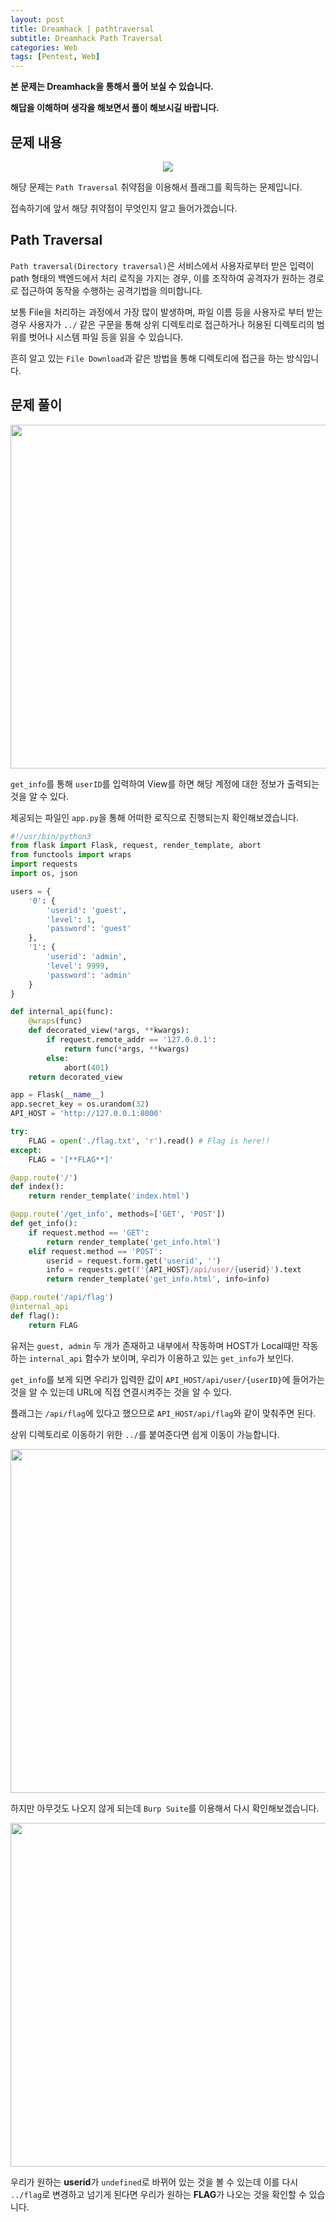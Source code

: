 ```yaml
---
layout: post
title: Dreamhack | pathtraversal
subtitle: Dreamhack Path Traversal
categories: Web
tags: [Pentest, Web]
---
```

 
**본 문제는 Dreamhack을 통해서 풀어 보실 수 있습니다.**

**해답을 이해하며 생각을 해보면서 풀이 해보시길 바랍니다.**

## 문제 내용

<p align="center">
<img src ="https://user-images.githubusercontent.com/78135526/236079480-94583ca3-606b-455b-89aa-2484e0cab190.png"> 
</p>

해당 문제는 `Path Traversal` 취약점을 이용해서 플래그를 획득하는 문제입니다.

접속하기에 앞서 해당 취약점이 무엇인지 알고 들어가겠습니다.

## Path Traversal

`Path traversal(Directory traversal)`은 서비스에서 사용자로부터 받은 입력이 path 형태의 백엔드에서 처리 로직을 가지는 경우, 이를 조작하여 공격자가 원하는 경로로 접근하여 동작을 수행하는 공격기법을 의미합니다.

보통 File을 처리하는 과정에서 가장 많이 발생하며, 파일 이름 등을 사용자로 부터 받는 경우 사용자가 `../` 같은 구문을 통해 상위 디렉토리로 접근하거나 허용된 디렉토리의 범위를 벗어나 시스템 파일 등을 읽을 수 있습니다.

흔히 알고 있는 `File Download`과 같은 방법을 통해 디렉토리에 접근을 하는 방식입니다.

## 문제 풀이

<p align="center">
<img src ="https://user-images.githubusercontent.com/78135526/236079984-b116e397-fa2e-4cdb-b152-0f9178279349.png" width = 550> 
</p>

`get_info`를 통해 `userID`를 입력하여 View를 하면 해당 계정에 대한 정보가 출력되는 것을 알 수 있다.

제공되는 파일인 `app.py`을 통해 어떠한 로직으로 진행되는지 확인해보겠습니다.

```python
#!/usr/bin/python3
from flask import Flask, request, render_template, abort
from functools import wraps
import requests
import os, json

users = {
    '0': {
        'userid': 'guest',
        'level': 1,
        'password': 'guest'
    },
    '1': {
        'userid': 'admin',
        'level': 9999,
        'password': 'admin'
    }
}

def internal_api(func):
    @wraps(func)
    def decorated_view(*args, **kwargs):
        if request.remote_addr == '127.0.0.1':
            return func(*args, **kwargs)
        else:
            abort(401)
    return decorated_view

app = Flask(__name__)
app.secret_key = os.urandom(32)
API_HOST = 'http://127.0.0.1:8000'

try:
    FLAG = open('./flag.txt', 'r').read() # Flag is here!!
except:
    FLAG = '[**FLAG**]'

@app.route('/')
def index():
    return render_template('index.html')

@app.route('/get_info', methods=['GET', 'POST'])
def get_info():
    if request.method == 'GET':
        return render_template('get_info.html')
    elif request.method == 'POST':
        userid = request.form.get('userid', '')
        info = requests.get(f'{API_HOST}/api/user/{userid}').text
        return render_template('get_info.html', info=info)

@app.route('/api/flag')
@internal_api
def flag():
    return FLAG
```

유저는 `guest, admin` 두 개가 존재하고 내부에서 작동하며 HOST가 Local때만 작동하는 `internal_api` 함수가 보이며, 우리가 이용하고 있는 `get_info`가 보인다.

`get_info`를 보게 되면 우리가 입력한 값이 `API_HOST/api/user/{userID}`에 들어가는 것을 알 수 있는데 URL에 직접 연결시켜주는 것을 알 수 있다.

플래그는 `/api/flag`에 있다고 했으므로 `API_HOST/api/flag`와 같이 맞춰주면 된다.

상위 디렉토리로 이동하기 위한 `../`를 붙여준다면 쉽게 이동이 가능합니다.

<p align="center">
<img src ="https://user-images.githubusercontent.com/78135526/236082366-895de829-cc0c-465f-b401-303bc30548f0.png" width = 550> 
</p>

하지만 아무것도 나오지 않게 되는데 `Burp Suite`를 이용해서 다시 확인해보겠습니다.

<p align="center">
<img src ="https://user-images.githubusercontent.com/78135526/236082707-bca3bfbe-4559-411c-8669-00781c395103.png" width = 550> 
</p>

우리가 원하는 **userid**가 `undefined`로 바뀌어 있는 것을 볼 수 있는데 이를 다시 `../flag`로 변경하고 넘기게 된다면 우리가 원하는 **FLAG**가 나오는 것을 확인할 수 있습니다.